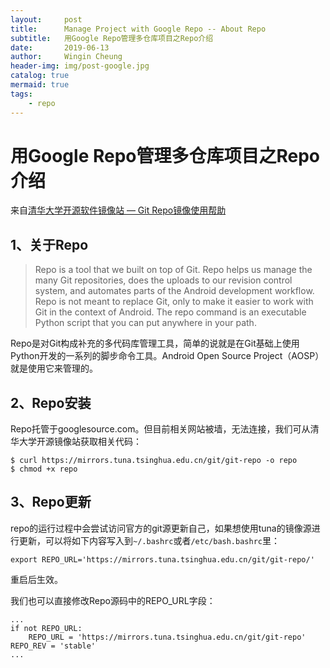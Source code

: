 ```yaml
---
layout:     post
title:      Manage Project with Google Repo -- About Repo
subtitle:   用Google Repo管理多仓库项目之Repo介绍
date:       2019-06-13
author:     Wingin Cheung
header-img: img/post-google.jpg
catalog: true
mermaid: true
tags:
    - repo
---
```


# 用Google Repo管理多仓库项目之Repo介绍

来自[清华大学开源软件镜像站 — Git Repo镜像使用帮助](https://mirrors4.tuna.tsinghua.edu.cn/help/git-repo/)



## 1、关于Repo

> Repo is a tool that we built on top of Git. Repo helps us manage the many Git repositories, does the uploads to our revision control system, and automates parts of the Android development workflow. Repo is not meant to replace Git, only to make it easier to work with Git in the context of Android. The repo command is an executable Python script that you can put anywhere in your path.

Repo是对Git构成补充的多代码库管理工具，简单的说就是在Git基础上使用Python开发的一系列的脚步命令工具。Android Open Source Project（AOSP）就是使用它来管理的。

## 2、Repo安装

Repo托管于googlesource.com。但目前相关网站被墙，无法连接，我们可从清华大学开源镜像站获取相关代码：

```shell
$ curl https://mirrors.tuna.tsinghua.edu.cn/git/git-repo -o repo
$ chmod +x repo
```

## 3、Repo更新

repo的运行过程中会尝试访问官方的git源更新自己，如果想使用tuna的镜像源进行更新，可以将如下内容写入到`~/.bashrc`或者`/etc/bash.bashrc`里：

```shell
export REPO_URL='https://mirrors.tuna.tsinghua.edu.cn/git/git-repo/'
```

重启后生效。

我们也可以直接修改Repo源码中的REPO_URL字段：

```shell
...
if not REPO_URL:
    REPO_URL = 'https://mirrors.tuna.tsinghua.edu.cn/git/git-repo'
REPO_REV = 'stable'
...
```
